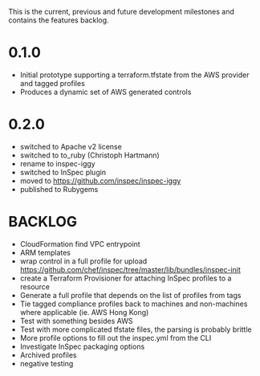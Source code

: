This is the current, previous and future development milestones and contains the features backlog.

# 0.1.0 #
* Initial prototype supporting a terraform.tfstate from the AWS provider and tagged profiles
* Produces a dynamic set of AWS generated controls

# 0.2.0 #
* switched to Apache v2 license
* switched to to_ruby (Christoph Hartmann)
* rename to inspec-iggy
* switched to InSpec plugin
* moved to https://github.com/inspec/inspec-iggy
* published to Rubygems

# BACKLOG #
* CloudFormation find VPC entrypoint
* ARM templates
* wrap control in a full profile for upload https://github.com/chef/inspec/tree/master/lib/bundles/inspec-init
* create a Terraform Provisioner for attaching InSpec profiles to a resource
* Generate a full profile that depends on the list of profiles from tags
* Tie tagged compliance profiles back to machines and non-machines where applicable (ie. AWS Hong Kong)
* Test with something besides AWS
* Test with more complicated tfstate files, the parsing is probably brittle
* More profile options to fill out the inspec.yml from the CLI
* Investigate InSpec packaging options
* Archived profiles
* negative testing

